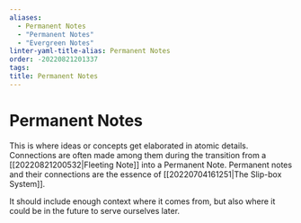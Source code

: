 ```yaml
---
aliases:
  - Permanent Notes
  - "Permanent Notes"
  - "Evergreen Notes"
linter-yaml-title-alias: Permanent Notes
order: -20220821201337
tags: 
title: Permanent Notes
---
```


# Permanent Notes

This is where ideas or concepts get elaborated in atomic details. Connections are often made among them during the transition from a [[20220821200532|Fleeting Note]] into a Permanent Note. Permanent notes and their connections are the essence of [[20220704161251|The Slip-box System]].

It should include enough context where it comes from, but also where it could be in the future to serve ourselves later.